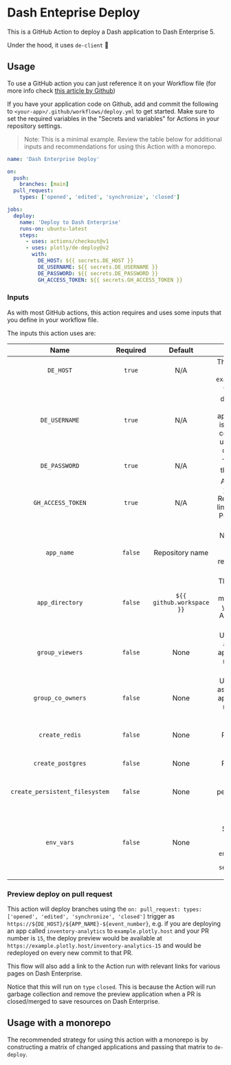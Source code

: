 # Dash Enteprise Deploy

This is a GitHub Action to deploy a Dash application to Dash Enterprise 5.

Under the hood, it uses `de-client` :rocket:

## Usage

To use a GitHub action you can just reference it on your Workflow file
(for more info check [this article by Github](https://help.github.com/en/actions/automating-your-workflow-with-github-actions/configuring-a-workflow))

If you have your application code on Github, add and commit the following to `<your-app>/.github/workflows/deploy.yml` to get started. Make sure to set the required variables in the "Secrets and variables" for Actions in your repository settings.

> Note: This is a minimal example. Review the table below for additional inputs and recommendations for using this Action with a monorepo.

```yml
name: 'Dash Enterprise Deploy'

on:
  push:
    branches: [main]
  pull_request:
    types: ['opened', 'edited', 'synchronize', 'closed']

jobs:
  deploy:
    name: 'Deploy to Dash Enterprise'
    runs-on: ubuntu-latest
    steps:
      - uses: actions/checkout@v1
      - uses: plotly/de-deploy@v2
        with:
          DE_HOST: ${{ secrets.DE_HOST }}
          DE_USERNAME: ${{ secrets.DE_USERNAME }}
          DE_PASSWORD: ${{ secrets.DE_PASSWORD }}
          GH_ACCESS_TOKEN: ${{ secrets.GH_ACCESS_TOKEN }}
```

### Inputs

As with most GitHub actions, this action requires and uses some inputs that you define in your workflow file.

The inputs this action uses are:

| Name | Required | Default | Description |
|:----:|:--------:|:-------:|:-----------:|
| `DE_HOST` | `true` | N/A | The hostname of the DE instance, e.g. `example.plotly.host`. |
| `DE_USERNAME` | `true` | N/A | The username to deploy under. This user will be the application owner (it is recommended to configure a service user for automated deploys, e.g. `bot`) |
| `DE_PASSWORD` | `true` | N/A | The password for the specified user. |
| `GH_ACCESS_TOKEN` | `true` | N/A | A [personal access token](https://docs.github.com/en/authentication/keeping-your-account-and-data-secure/creating-a-personal-access-token) for Github. Required to add app link as action output. Permissions should be set to `repo`. |
| `app_name` | `false` | Repository name | Name of the app to deploy. If not provided, the repository name will be used. |
| `app_directory` | `false` | `${{ github.workspace }}` | The directory of the application. This might be modified if you are using this Action to manage a monorepo. |
| `group_viewers` | `false` | None | User groups to add as viewers to the app. If not provided, no groups will be added. |
| `group_co_owners` | `false` | None | User groups to add as co-owners to the app. If not provided, no groups will be added. |
| `create_redis` | `false` | None | True to create a Redis instance for the app. |
| `create_postgres` | `false` | None | True to create a Postgres instance for the app. |
| `create_persistent_filesystem` | `false` | None | True to create a persistent filesystem for the app. |
| `env_vars` | `false` | None | Environment variables to add. Separate multiple variables with a space. Example: `env_vars: "FOO=BAR FOO_SECRET=${{ secrets.FOO_SECRET }}"` |

### Preview deploy on pull request
This action will deploy branches using the `on: pull_request: types: ['opened', 'edited', 'synchronize', 'closed']` trigger as `https://${DE_HOST}/${APP_NAME}-${event_number}`, e.g. if you are deploying an app called `inventory-analytics` to `example.plotly.host` and your PR number is `15`, the deploy preview would be available at `https://example.plotly.host/inventory-analytics-15` and would be redeployed on every new commit to that PR.

This flow will also add a link to the Action run with relevant links for various pages on Dash Enterprise.

Notice that this will run on `type` `closed`. This is because the Action will run garbage collection and remove the preview application when a PR is closed/merged to save resources on Dash Enterprise.

## Usage with a monorepo
The recommended strategy for using this action with a monorepo is by constructing a matrix of changed applications and passing that matrix to `de-deploy`.
